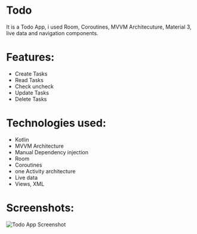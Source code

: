 # Todo
It is a Todo App, i used Room, Coroutines, MVVM Architecuture, Material 3, live data and navigation components.

# Features:
* Create Tasks
* Read Tasks
* Check uncheck
* Update Tasks
* Delete Tasks

# Technologies used:
* Kotlin
* MVVM Architecture
* Manual Dependency injection
* Room
* Coroutines
* one Activity architecture
* Live data
* Views, XML

# Screenshots:
![Todo App Screenshot](https://github.com/shoaibkhanae/CODSOFT-TodoListApp/assets/147998474/be8ff689-6d94-4977-9cad-871be39703c1)







